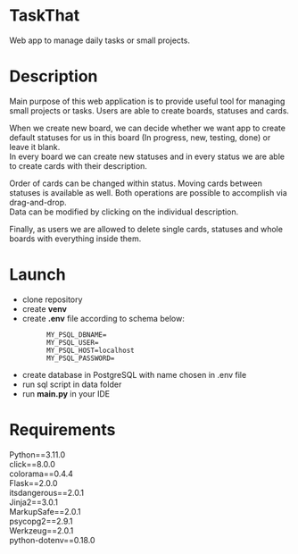 # TaskThat
Web app to manage daily tasks or small projects.

# Description
Main purpose of this web application is to provide useful tool for managing small projects or tasks. Users are able to create boards, statuses and cards.  

When we create new board, we can decide whether we want app to create default statuses for us in this board (In progress, new, testing, done) or leave it blank.  
In every board we can create new statuses and in every status we are able to create cards with their description.  

Order of cards can be changed within status. Moving cards between statuses is available as well. Both operations are possible to accomplish via drag-and-drop.  
Data can be modified by clicking on the individual description.  

Finally, as users we are allowed to delete single cards, statuses and whole boards with everything inside them.  


# Launch
- clone repository
- create **venv**
- create **.env** file according to schema below:
  ```
        MY_PSQL_DBNAME=
        MY_PSQL_USER=
        MY_PSQL_HOST=localhost
        MY_PSQL_PASSWORD=
  ```
- create database in PostgreSQL with name chosen in .env file
- run sql script in data folder
- run **main.py** in your IDE

# Requirements
Python==3.11.0  
click==8.0.0  
colorama==0.4.4  
Flask==2.0.0  
itsdangerous==2.0.1  
Jinja2==3.0.1  
MarkupSafe==2.0.1  
psycopg2==2.9.1  
Werkzeug==2.0.1  
python-dotenv==0.18.0  



